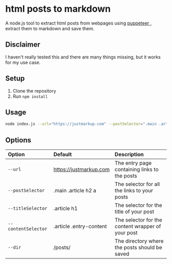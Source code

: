 # html posts to markdown

A node.js tool to extract html posts from webpages using [puppeteer
](https://github.com/GoogleChrome/puppeteer), extract them to markdown and save them.

## Disclaimer

I haven't really tested this and there are many things missing, but it works for my use case.

## Setup

1) Clone the repository
2) Run ```npm install ```

## Usage

```bash
node index.js --url="https://justmarkup.com" --postSelector=".main .article h2 a" --titleSelector=".article h1" --contentSelector=".article .entry-content" --dir="/posts/"
```

## Options

| Option                | Default                   | Description |
| :-------------------- | :------                   | :----------------
| `--url`               | https://justmarkup.com    | The entry page containing links to the posts
| `--postSelector`      | .main .article h2 a       | The selector for all the links to your posts
| `--titleSelector`     | .article h1               | The selector for the title of your post
| `--contentSelector`   | .article .entry-content   | The selector for the content wrapper of your post
| `--dir`               | /posts/                   | The directory where the posts should be saved
